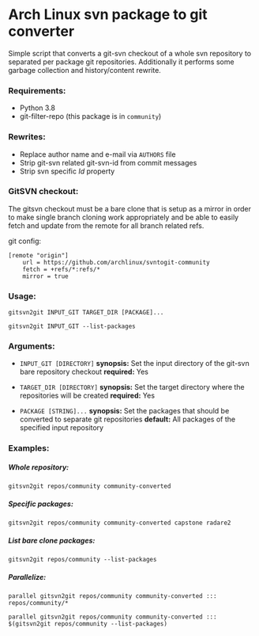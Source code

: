 Arch Linux svn package to git converter
=======================================

Simple script that converts a git-svn checkout of a whole svn repository to
separated per package git repositories. Additionally it performs some garbage
collection and history/content rewrite.

### Requirements:
- Python 3.8
- git-filter-repo (this package is in `community`)

### Rewrites:
- Replace author name and e-mail via `AUTHORS` file
- Strip git-svn related git-svn-id from commit messages
- Strip svn specific $Id$ property

### GitSVN checkout:

The gitsvn checkout must be a bare clone that is setup as a mirror in order
to make single branch cloning work appropriately and be able to easily fetch
and update from the remote for all branch related refs.

git config:
```
[remote "origin"]
	url = https://github.com/archlinux/svntogit-community
	fetch = +refs/*:refs/*
	mirror = true
```


### Usage:

    gitsvn2git INPUT_GIT TARGET_DIR [PACKAGE]...

    gitsvn2git INPUT_GIT --list-packages


### Arguments:

- `INPUT_GIT [DIRECTORY]`
**synopsis:** Set the input directory of the git-svn bare repository checkout
**required:** Yes


- `TARGET_DIR [DIRECTORY]`
**synopsis:** Set the target directory where the repositories will be created
**required:** Yes


- `PACKAGE [STRING]...`
**synopsis:** Set the packages that should be converted to separate git repositories
**default:** All packages of the specified input repository


### Examples:
##### Whole repository:

    gitsvn2git repos/community community-converted

##### Specific packages:

    gitsvn2git repos/community community-converted capstone radare2

##### List bare clone packages:

    gitsvn2git repos/community --list-packages

##### Parallelize:

    parallel gitsvn2git repos/community community-converted ::: repos/community/*

    parallel gitsvn2git repos/community community-converted ::: $(gitsvn2git repos/community --list-packages)
